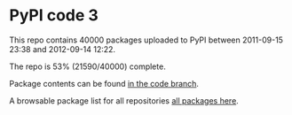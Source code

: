 # PyPI code 3

This repo contains 40000 packages uploaded to PyPI between 
2011-09-15 23:38 and 2012-09-14 12:22.

The repo is 53% (21590/40000) complete.

Package contents can be found [in the code branch](https://github.com/pypi-data/pypi-mirror-3/tree/code/packages).

A browsable package list for all repositories [all packages here](https://pypi-data.github.io/website/repositories/pypi-mirror-3).


